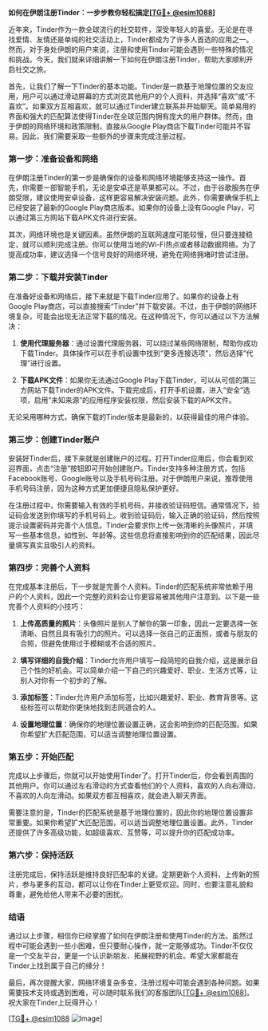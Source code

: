 **如何在伊朗注册Tinder：一步步教你轻松搞定[[TG💪+ @esim1088](https://t.me/s/esim1088)]**

近年来，Tinder作为一款全球流行的社交软件，深受年轻人的喜爱。无论是在寻找爱情、友情还是单纯的社交活动上，Tinder都成为了许多人首选的应用之一。然而，对于身处伊朗的用户来说，注册和使用Tinder可能会遇到一些特殊的情况和挑战。今天，我们就来详细讲解一下如何在伊朗注册Tinder，帮助大家顺利开启社交之旅。

首先，让我们了解一下Tinder的基本功能。Tinder是一款基于地理位置的交友应用，用户可以通过滑动屏幕的方式浏览其他用户的个人资料，并选择“喜欢”或“不喜欢”。如果双方互相喜欢，就可以通过Tinder建立联系并开始聊天。简单易用的界面和强大的匹配算法使得Tinder在全球范围内拥有庞大的用户群体。然而，由于伊朗的网络环境和政策限制，直接从Google Play商店下载Tinder可能并不容易。因此，我们需要采取一些额外的步骤来完成注册过程。

### **第一步：准备设备和网络**

在伊朗注册Tinder的第一步是确保你的设备和网络环境能够支持这一操作。首先，你需要一部智能手机，无论是安卓还是苹果都可以。不过，由于谷歌服务在伊朗受限，建议使用安卓设备，这样更容易解决安装问题。此外，你需要确保手机上已经安装了最新的Google Play商店版本。如果你的设备上没有Google Play，可以通过第三方网站下载APK文件进行安装。

其次，网络环境也是关键因素。虽然伊朗的互联网速度可能较慢，但只要连接稳定，就可以顺利完成注册。你可以使用当地的Wi-Fi热点或者移动数据网络。为了提高成功率，建议选择一个信号良好的网络环境，避免在网络拥堵时尝试注册。

### **第二步：下载并安装Tinder**

在准备好设备和网络后，接下来就是下载Tinder应用了。如果你的设备上有Google Play商店，可以直接搜索“Tinder”并下载安装。不过，由于伊朗的网络环境复杂，可能会出现无法正常下载的情况。在这种情况下，你可以通过以下方法解决：

1. **使用代理服务器**：通过设置代理服务器，可以绕过某些网络限制，帮助你成功下载Tinder。具体操作可以在手机设置中找到“更多连接选项”，然后选择“代理”进行设置。
   
2. **下载APK文件**：如果你无法通过Google Play下载Tinder，可以从可信的第三方网站下载Tinder的APK文件。下载完成后，打开手机设置，进入“安全”选项，启用“未知来源”的应用程序安装权限，然后安装下载的APK文件。

无论采用哪种方式，确保下载的Tinder版本是最新的，以获得最佳的用户体验。

### **第三步：创建Tinder账户**

安装好Tinder后，接下来就是创建账户的过程。打开Tinder应用后，你会看到欢迎界面，点击“注册”按钮即可开始创建账户。Tinder支持多种注册方式，包括Facebook账号、Google账号以及手机号码注册。对于伊朗用户来说，推荐使用手机号码注册，因为这种方式更加便捷且隐私保护更好。

在注册过程中，你需要输入有效的手机号码，并接收验证码短信。通常情况下，验证码会发送到你填写的手机号码上。收到验证码后，输入正确的验证码，然后按照提示设置密码并完善个人信息。Tinder会要求你上传一张清晰的头像照片，并填写一些基本信息，如性别、年龄等。这些信息将直接影响到你的匹配结果，因此尽量填写真实且吸引人的资料。

### **第四步：完善个人资料**

在完成基本注册后，下一步就是完善个人资料。Tinder的匹配系统非常依赖于用户的个人资料，因此一个完整的资料会让你更容易被其他用户注意到。以下是一些完善个人资料的小技巧：

1. **上传高质量的照片**：头像照片是别人了解你的第一印象，因此一定要选择一张清晰、自然且具有吸引力的照片。可以选择一张自己的正面照，或者与朋友的合照，但避免使用过于模糊或不合适的照片。

2. **填写详细的自我介绍**：Tinder允许用户填写一段简短的自我介绍，这是展示自己个性的好机会。可以简单介绍一下自己的兴趣爱好、职业、生活方式等，让别人对你有一个初步的了解。

3. **添加标签**：Tinder允许用户添加标签，比如兴趣爱好、职业、教育背景等。这些标签可以帮助你更快地找到志同道合的人。

4. **设置地理位置**：确保你的地理位置设置正确，这会影响到你的匹配范围。如果你希望扩大匹配范围，可以适当调整地理位置设置。

### **第五步：开始匹配**

完成以上步骤后，你就可以开始使用Tinder了。打开Tinder后，你会看到周围的其他用户。你可以通过左右滑动的方式查看他们的个人资料，喜欢的人向右滑动，不喜欢的人向左滑动。如果双方都互相喜欢，就会进入聊天界面。

需要注意的是，Tinder的匹配系统是基于地理位置的，因此你的地理位置设置非常重要。如果你希望扩大匹配范围，可以适当调整地理位置设置。此外，Tinder还提供了许多高级功能，如超级喜欢、互赞等，可以提升你的匹配成功率。

### **第六步：保持活跃**

注册完成后，保持活跃是维持良好匹配率的关键。定期更新个人资料，上传新的照片，参与更多的互动，都可以让你在Tinder上更受欢迎。同时，也要注意礼貌和尊重，避免给他人带来不必要的困扰。

### **结语**

通过以上步骤，相信你已经掌握了如何在伊朗注册和使用Tinder的方法。虽然过程中可能会遇到一些小困难，但只要耐心操作，就一定能够成功。Tinder不仅仅是一个交友平台，更是一个认识新朋友、拓展视野的机会。希望大家都能在Tinder上找到属于自己的缘分！

最后，再次提醒大家，网络环境复杂多变，注册过程中可能会遇到各种问题。如果需要技术支持或遇到困难，可以随时联系我们的客服团队[[TG💪+ @esim1088](https://t.me/s/esim1088)]。祝大家在Tinder上玩得开心！

[[TG💪+ @esim1088](https://t.me/s/esim1088) ![Image](https://i.postimg.cc/4NQfJmqS/Snipaste-2025-05-13-00-14-12.png)]